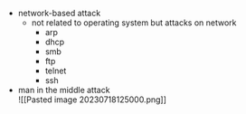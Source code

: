 - network-based attack
	- not related to operating system but attacks on network 
		- arp 
		- dhcp
		- smb 
		- ftp
		- telnet 
		- ssh 
- man in the middle attack  
![[Pasted image 20230718125000.png]]

